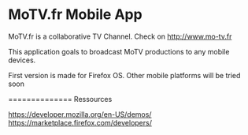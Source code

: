MoTV.fr Mobile App
===============

MoTV.fr is a collaborative TV Channel. Check on http://www.mo-tv.fr

This application goals to broadcast MoTV productions to any mobile devices.

First version is made for Firefox OS.
Other mobile platforms will be tried soon


==============
Ressources

https://developer.mozilla.org/en-US/demos/
https://marketplace.firefox.com/developers/
